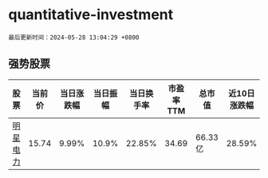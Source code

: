 # quantitative-investment

`最后更新时间：2024-05-28 13:04:29 +0800`

## 强势股票

|股票|当前价|当日涨跌幅|当日振幅|当日换手率|市盈率TTM|总市值|近10日涨跌幅|
|----|----|----|----|----|----|----|----|
|[明星电力](https://xueqiu.com/S/SH600101)|15.74|9.99%|10.9%|22.85%|34.69|66.33亿|28.59%|
